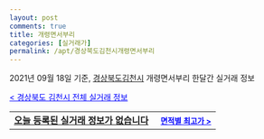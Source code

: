 ```yaml
---
layout: post
comments: true
title: 개령면서부리
categories: [실거래가]
permalink: /apt/경상북도김천시개령면서부리
---
```


2021년 09월 18일 기준, <a href="/apt/경상북도김천시">경상북도김천시</a> 개령면서부리 한달간 실거래 정보

<a style="color: blue;" href="/apt/경상북도김천시">< 경상북도 김천시 전체 실거래 정보</a>
<!---- start ---->
<table>
  <tr>
    <td colspan="4" style="font-weight: bold;"><a href="/apt/경상북도김천시개령면서부리{name_without_space}">오늘 등록된 실거래 정보가 없습니다</a> &nbsp;&nbsp;&nbsp; <a style="color: blue; font-size: smaller;" href="/apt/경상북도김천시개령면서부리{name_without_space}">면적별 최고가 ></a></td>
  </tr>
    
</table>
<!---- end ---->
    